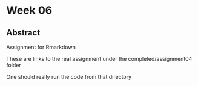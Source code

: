 # Week 06

## Abstract

Assignment for Rmarkdown


These are links to the real assignment under the completed/assignment04 folder

One should really run the code from that directory


